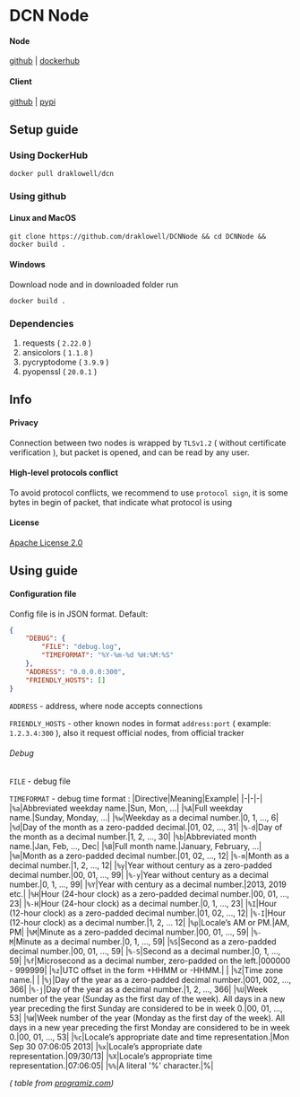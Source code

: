 # DCN Node
#### Node
[github](https://github.com/draklowell/DCNNode) | [dockerhub](https://hub.docker.com/r/draklowell/dcn)
#### Client
[github](https://github.com/draklowell/DCNLibrary/) | [pypi](https://pypi.org/project/dcn/)
## Setup guide
### Using DockerHub
```
docker pull draklowell/dcn
```
### Using github
#### Linux and MacOS
```
git clone https://github.com/draklowell/DCNNode && cd DCNNode && docker build .
```
#### Windows
Download node and in downloaded folder run
```
docker build .
```
### Dependencies
1. requests ( `2.22.0` )
2. ansicolors ( `1.1.8` )
3. pycryptodome ( `3.9.9` )
4. pyopenssl ( `20.0.1` )
## Info
#### Privacy
Connection between two nodes is wrapped by `TLSv1.2` ( without certificate verification ), but packet is opened, and can be read by any user.
#### High-level protocols conflict
To avoid protocol conflicts, we recommend to use `protocol sign`, it is some bytes in begin of packet, that indicate what protocol is using
#### License
[Apache License 2.0](LICENSE)
## Using guide
#### Configuration file
Config file is in JSON format. Default:
```json
{
    "DEBUG": {
        "FILE": "debug.log",
        "TIMEFORMAT": "%Y-%m-%d %H:%M:%S"
    },
    "ADDRESS": "0.0.0.0:300",
    "FRIENDLY_HOSTS": []
}
```
`ADDRESS` - address, where node accepts connections 

`FRIENDLY_HOSTS` - other known nodes in format `address:port` ( example: `1.2.3.4:300` ), also it request official nodes, from official tracker
###### Debug
`FILE` - debug file

`TIMEFORMAT` - debug time format :
|Directive|Meaning|Example|
|-|-|-|
|`%a`|Abbreviated weekday name.|Sun, Mon, ...|
|`%A`|Full weekday name.|Sunday, Monday, ...|
|`%w`|Weekday as a decimal number.|0, 1, ..., 6|
|`%d`|Day of the month as a zero-padded decimal.|01, 02, ..., 31|
|`%-d`|Day of the month as a decimal number.|1, 2, ..., 30|
|`%b`|Abbreviated month name.|Jan, Feb, ..., Dec|
|`%B`|Full month name.|January, February, ...|
|`%m`|Month as a zero-padded decimal number.|01, 02, ..., 12|
|`%-m`|Month as a decimal number.|1, 2, ..., 12|
|`%y`|Year without century as a zero-padded decimal number.|00, 01, ..., 99|
|`%-y`|Year without century as a decimal number.|0, 1, ..., 99|
|`%Y`|Year with century as a decimal number.|2013, 2019 etc.|
|`%H`|Hour (24-hour clock) as a zero-padded decimal number.|00, 01, ..., 23|
|`%-H`|Hour (24-hour clock) as a decimal number.|0, 1, ..., 23|
|`%I`|Hour (12-hour clock) as a zero-padded decimal number.|01, 02, ..., 12|
|`%-I`|Hour (12-hour clock) as a decimal number.|1, 2, ... 12|
|`%p`|Locale’s AM or PM.|AM, PM|
|`%M`|Minute as a zero-padded decimal number.|00, 01, ..., 59|
|`%-M`|Minute as a decimal number.|0, 1, ..., 59|
|`%S`|Second as a zero-padded decimal number.|00, 01, ..., 59|
|`%-S`|Second as a decimal number.|0, 1, ..., 59|
|`%f`|Microsecond as a decimal number, zero-padded on the left.|000000 - 999999|
|`%z`|UTC offset in the form +HHMM or -HHMM.| |
|`%Z`|Time zone name.| |
|`%j`|Day of the year as a zero-padded decimal number.|001, 002, ..., 366|
|`%-j`|Day of the year as a decimal number.|1, 2, ..., 366|
|`%U`|Week number of the year (Sunday as the first day of the week). All days in a new year preceding the first Sunday are considered to be in week 0.|00, 01, ..., 53|
|`%W`|Week number of the year (Monday as the first day of the week). All days in a new year preceding the first Monday are considered to be in week 0.|00, 01, ..., 53|
|`%c`|Locale’s appropriate date and time representation.|Mon Sep 30 07:06:05 2013|
|`%x`|Locale’s appropriate date representation.|09/30/13|
|`%X`|Locale’s appropriate time representation.|07:06:05|
|`%%`|A literal '%' character.|%|

_( table from [programiz.com](https://www.programiz.com/python-programming/datetime/strftime))_
